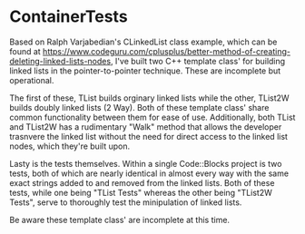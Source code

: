 # ContainerTests
Based on Ralph Varjabedian's CLinkedList class example, which can be found at https://www.codeguru.com/cplusplus/better-method-of-creating-deleting-linked-lists-nodes, I've built two C++ template class' for building linked lists in the pointer-to-pointer technique. These are incomplete but operational.

The first of these, TList builds orginary linked lists while the other, TList2W builds doubly linked lists (2 Way). Both of these template class' share common functionality between them for ease of use. Additionally, both TList and TList2W has a rudimentary "Walk" method that allows the developer trasnvere the linked list without the need for direct access to the linked list nodes, which they're built upon.

Lasty is the tests themselves. Within a single Code::Blocks project is two tests, both of which are nearly identical in almost every way with the same exact strings added to and removed from the linked lists. Both of these tests, while one being "TList Tests" whereas the other being "TList2W Tests", serve to thoroughly test the minipulation of linked lists.

Be aware these template class' are incomplete at this time.
